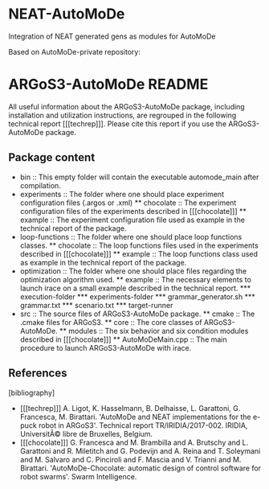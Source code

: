 # NEAT-AutoMoDe

Integration of NEAT generated gens as modules for AutoMoDe

Based on AutoMoDe-private repository:

ARGoS3-AutoMoDe README
=====================

All useful information about the ARGoS3-AutoMoDe package, including installation and utilization instructions,
are regrouped in the following technical report [[[techrep]]]. Please cite this report if you use the ARGoS3-AutoMoDe package.

Package content
---------------

* bin :: This empty folder will contain the executable automode_main after compilation.
* experiments :: The folder where one should place experiment configuration files (.argos or .xml)
** chocolate :: The experiment configuration files of the experiments described in [[[chocolate]]]
** example :: The experiment configuration file used as example in the technical report of the package.
* loop-functions :: The folder where one should place loop functions classes.
** chocolate :: The loop functions files used in the experiments described in [[[chocolate]]]
** example :: The loop functions class used as example in the technical report of the package.
* optimization :: The folder where one should place files regarding the optimization algorithm used.
** example :: The necessary elements to launch irace on a small example described in the technical report.
*** execution-folder
*** experiments-folder
*** grammar_generator.sh
*** grammar.txt
*** scenario.txt
*** target-runner
* src :: The source files of ARGoS3-AutoMoDe package.
** cmake :: The .cmake files for ARGoS3.
** core :: The core classes of ARGoS3-AutoMoDe.
** modules :: The six behavior and six condition modules described in [[[chocolate]]]
** AutoMoDeMain.cpp :: The main procedure to launch ARGoS3-AutoMoDe with irace.


References
----------

[bibliography]

- [[[techrep]]]   A. Ligot, K. Hasselmann, B. Delhaisse, L. Garattoni, G. Francesca, M. Birattari.
  'AutoMoDe and NEAT implementations for the e-puck robot in ARGoS3'. Technical report TR/IRIDIA/2017-002.
  IRIDIA, UniversitĂ© libre de Bruxelles, Belgium.
- [[[chocolate]]] G. Francesca and M. Brambilla and A. Brutschy and L. Garattoni and R. Miletitch and G. Podevijn and A. Reina and T. Soleymani and M. Salvaro and C. Pinciroli and F. Mascia and V. Trianni and M. Birattari.
  'AutoMoDe-Chocolate: automatic design of control software for robot swarms'. Swarm Intelligence.
